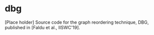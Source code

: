# dbg
[Place holder] Source code for the graph reordering technique, DBG, published in [Faldu et al., IISWC'19].
